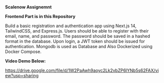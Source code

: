 **Scalenow Assignemnt**

**Frontend Part is in this Repository**

Build a basic registration and authentication app using Next.js 14, TailwindCSS, and Express.js. Users should be able to register with their email, name, and password. The password should be saved in a hashed format in the database. Upon login, a JWT token should be issued for authentication. Mongodb is used as Database and Also Dockerized using Docker Compose.

**Video Demo Below:**

https://drive.google.com/file/d/1W2PaAwh9aoyc2Lk2vbZP6lYNb5s62FAX/view?usp=sharing
